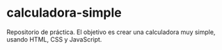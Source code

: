 # calculadora-simple
Repositorio de práctica. El objetivo es crear una calculadora muy simple, usando HTML, CSS y JavaScript.
